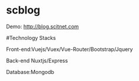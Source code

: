 # scblog

Demo: http://blog.scitnet.com

#Technology Stacks

Front-end:Vuejs/Vuex/Vue-Router/Bootstrap/Jquery

Back-end Nuxtjs/Express

Database:Mongodb
